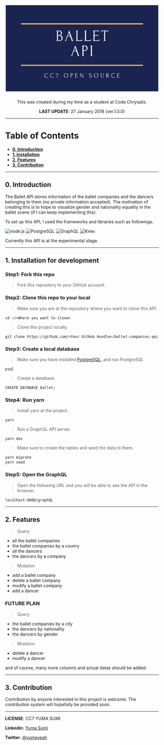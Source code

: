 <h1 align="center">
<img src="./Ballet api.jpg" alt="Ballet API logo">
</h1>

<p align="center">This was created during my time as a student at Code Chrysalis.</p>
<p align="center"><b>LAST UPDATE</b>: 27 January 2018 (ver.1.0.0)</p>

---

# Table of Contents

- [**0. Introduction**](#0-introduction)
- [**1. Installation**](#1-installation-for-development)
- [**2. Features**](#2-features)
- [**3. Contribution**](#3-contribution)

---

## 0. Introduction

The Ballet API stores information of the ballet companies and the dancers belonging to them (no private information accepted).
The motivation of creating this is to hope to visualize gender and nationality equality in the ballet scene (if I can keep implementing this).

To set up this API, I used the frameworks and libraries such as followings.

<img src="https://nodejs.org/static/images/logos/nodejs-new-pantone-black.png" alt="node.js" width="100px">
<img src="https://sdtimes.com/wp-content/uploads/2016/05/0513.sdt-news.png" alt="PostgreSQL" width="100px">
<img src="https://montykamath.files.wordpress.com/2018/02/graphql.png" alt="GraphQL" width="100px">
<img src="https://knexjs.org/assets/images/knex.png" alt="Knex" width="100px">

Currently this API is at the experimental stage.

---

## 1. Installation for development

### **Step1**: Fork this repo

> Fork this repository to your GitHub account.

### **Step2**: Clone this repo to your local

> Make sure you are at the repository where you want to clone this API.

```
cd ~/<Where you want to clone>
```

> Clone this project locally.

```
git clone https://github.com/<Your GitHub Hundle>/ballet-companies-api
```

### **Step3**: Create a local database

> Make sure you have installed [PostgreSQL](https://www.postgresql.org/download/), and run PostgreSQl.

```
psql
```

> Create a database.

```
CREATE DATABASE ballet;
```

### **Step4**: Run yarn

> Install yarn at the project.

```
yarn
```

> Run a GraphQL API server.

```
yarn dev
```

> Make sure to create the tables and seed the data to them.

```
yarn migrate
yarn seed
```

### **Step5**: Open the GraphQL

> Open the following URL and you will be able to see the API in the browser.

```
localhost:4000/graphQL
```

---

## 2. Features

> Query

- all the ballet companies
- the ballet companies by a counry
- all the dancers
- the dancers by a company

> Mutation

- add a ballet company
- delete a ballet company
- modify a ballet company
- add a dancer

### FUTURE PLAN

> Query

- the ballet companies by a city
- the dancers by nationality
- the dancers by gender

> Mutation

- delete a dancer
- modify a dancer

and of course, many more columns and actual datas should be added.

---

## 3. Contribution

Contribution by anyone interested in this project is welcome. The contribution system will hopefully be provided soon.

---

**LICENSE**: CC7 YUMA SUMI

**Linkedin**: [Yuma Sumi](https://www.linkedin.com/in/yuma-sumi-15b8129a/)

**Twitter**: [@yumayeah](https://twitter.com/yumayeah)
